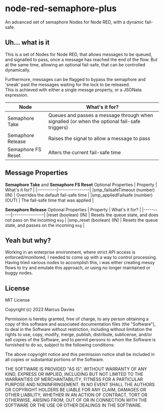 # node-red-semaphore-plus
An advanced set of semaphore Nodes for Node RED, with a dynamic fail-safe.

## Uh... what is it

This is a set of Nodes for Node RED, that allows messages to be queued, and signalled to pass, once a message has reached the end of the flow.
But at the same time, allowing an optional fail-safe, that can be controlled dynamically.

Furthermore, messages can be flagged to bypass the semaphore and 'sneak' past the messages waiting for the lock to be released.  
This is achieved with either a single messge property, or a JSONata expression.
 

| Node | What's it for? |
|------|----------------|
|Semaphore Take | Queues and passes a message through when signalled (or when the optional fail-safe triggers) |
|Semaphore Release | Raises the signal to allow a message to pass   |
|Semaphore FS Reset | Alters the current fail-safe time |

## Message Properties

**Semaphore Take** and **Semaphore FS Reset** Optional Properties
| Property | What's it for? |
|----------|----------------|
|smp_failsafeTimeout (number) (IN) | Overrides the default fail-safe time |
|smp_appliedFailsafe (number) (OUT) | The  fail-safe time that was applied |

**Semaphore Release** Optional Properties
| Property | What's it for? |
|----------|----------------|
|reset (boolean) (IN)     | Resets the queue state, and does not pass on the incoming `msg` |
|smp_reset (boolean) (IN) | Resets the queue state, and passes on the incoming `msg` |


## Yeah but why?

Working in an enterprise environment, where strict API access is enforced/monitored, I needed to come up with a way to control processing.
Having tried various nodes to accomplish this, i was either creating messy flows to try and emulate this approach, or using no longer maintained or buggy nodes.

## License
MIT License

Copyright (c) 2023 Marcus Davies

Permission is hereby granted, free of charge, to any person obtaining a copy
of this software and associated documentation files (the "Software"), to deal
in the Software without restriction, including without limitation the rights
to use, copy, modify, merge, publish, distribute, sublicense, and/or sell
copies of the Software, and to permit persons to whom the Software is
furnished to do so, subject to the following conditions:

The above copyright notice and this permission notice shall be included in all
copies or substantial portions of the Software.

THE SOFTWARE IS PROVIDED "AS IS", WITHOUT WARRANTY OF ANY KIND, EXPRESS OR
IMPLIED, INCLUDING BUT NOT LIMITED TO THE WARRANTIES OF MERCHANTABILITY,
FITNESS FOR A PARTICULAR PURPOSE AND NONINFRINGEMENT. IN NO EVENT SHALL THE
AUTHORS OR COPYRIGHT HOLDERS BE LIABLE FOR ANY CLAIM, DAMAGES OR OTHER
LIABILITY, WHETHER IN AN ACTION OF CONTRACT, TORT OR OTHERWISE, ARISING FROM,
OUT OF OR IN CONNECTION WITH THE SOFTWARE OR THE USE OR OTHER DEALINGS IN THE
SOFTWARE.

